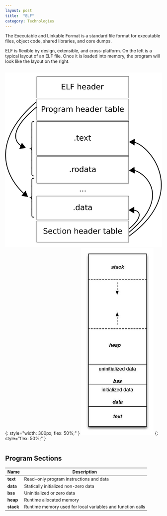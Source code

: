 ```yaml
---
layout: post
title:  "ELF"
category: Technologies
---
```


The Executable and Linkable Format is a standard file format for
executable files, object code, shared libraries, and core dumps.

ELF is flexible by design, extensible, and cross-platform. On the left
is a typical layout of an ELF file. Once it is loaded into memory,
the program will look like the layout on the right.

<div markdown="1" style="display: flex; align-items: center">

![elf layout](/assets/kb/elf.svg)
{: style="width: 300px; flex: 50%;" }
![program layout](/assets/kb/program-layout.jpg)
{: style="flex: 50%;" }

</div>

## Program Sections

| Name | Description |
| ---- | ----------- |
| **text** | Read-only program instructions and data |
| **data** | Statically initialized non-zero data |
| **bss**  | Uninitialized or zero data |
| **heap** | Runtime allocated memory |
| **stack** | Runtime memory used for local variables and function calls |
